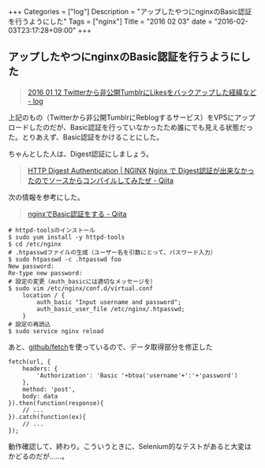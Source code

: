 +++
Categories = ["log"]
Description = "アップしたやつにnginxのBasic認証を行うようにした"
Tags = ["nginx"]
Title = "2016 02 03"
date = "2016-02-03T23:17:28+09:00"
+++

## アップしたやつにnginxのBasic認証を行うようにした
> [2016 01 12 Twitterから非公開TumblrにLikesをバックアップした経緯など - log](http://log.deprode.net/logs/2016-01-12/)

上記のもの（Twitterから非公開TumblrにReblogするサービス）をVPSにアップロードしたのだが、Basic認証を行っていなかったため誰にでも見える状態だった。とりあえず、Basic認証をかけることにした。

ちゃんとした人は、Digest認証にしましょう。

> [HTTP Digest Authentication | NGINX](https://www.nginx.com/resources/wiki/modules/auth_digest/?highlight=digest)
> [Nginx で Digest認証が出来なかったのでソースからコンパイルしてみたぜ - Qiita](http://qiita.com/murachi1208/items/5e8d3101472fc2e295c0)

次の情報を参考にした。

> [nginxでBasic認証をする - Qiita](http://qiita.com/hayak/items/97c99dfbc82daed0ad45)

    # httpd-toolsのインストール
    $ sudo yum install -y httpd-tools
    $ cd /etc/nginx
    # .htpasswdファイルの生成（ユーザー名を引数にとって、パスワード入力）
    $ sudo htpasswd -c .htpasswd foo
    New password:
	Re-type new password:
	# 設定の変更（auth_basicには適切なメッセージを）
	$ sudo vim /etc/nginx/conf.d/virtual.conf
	    location / {
	        auth_basic "Input username and password";
    	    auth_basic_user_file /etc/nginx/.htpasswd;
   		}
   	# 設定の再読込
	$ sudo service nginx reload
	
あと、[github/fetch](https://github.com/github/fetch)を使っているので、データ取得部分を修正した

    fetch(url, {
        headers: {
            'Authorization': 'Basic '+btoa('username'+':'+'password')
        },
        method: 'post',
        body: data
    }).then(function(response){
        // ...
    }).catch(function(ex){
        // ...
    });
    
動作確認して、終わり。こういうときに、Selenium的なテストがあると大変はかどるのだが……。